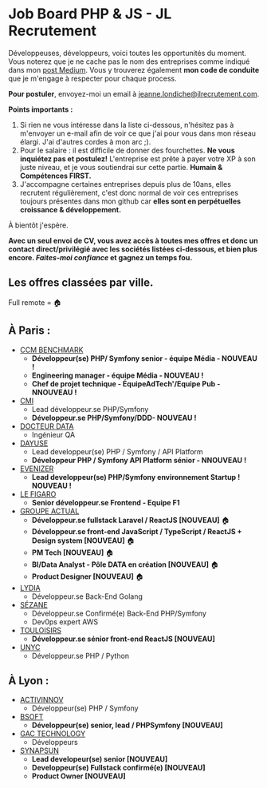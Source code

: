 # Job Board PHP & JS - JL Recrutement

Développeuses, développeurs, voici toutes les opportunités du moment. Vous noterez que je ne cache pas le nom des entreprises comme indiqué dans mon <a href="https://medium.com/@jlondiche/jarr%C3%AAte-le-recrutement-propri%C3%A9taire-je-d%C3%A9marre-l-open-source-6e33463aec9">post Medium</a>. Vous y trouverez également **mon code de conduite** que je m'engage à respecter pour chaque process.

**Pour postuler**, envoyez-moi un email à <a href="mailto:jeanne.londiche@jlrecrutement.com">jeanne.londiche@jlrecrutement.com</a>.

**Points importants :** 
1. Si rien ne vous intéresse dans la liste ci-dessous, n'hésitez pas à m'envoyer un e-mail afin de voir ce que j'ai pour vous dans mon réseau élargi. J'ai d'autres cordes à mon arc ;).
2. Pour le salaire : il est difficile de donner des fourchettes. **Ne vous inquiétez pas et postulez!** L'entreprise est prête à payer votre XP à son juste niveau, et je vous soutiendrai sur cette partie. **Humain & Compétences FIRST.**
3. J'accompagne certaines entreprises depuis plus de 10ans, elles recrutent régulièrement, c'est donc normal de voir ces entreprises toujours présentes dans mon github car **elles sont en perpétuelles croissance & développement.**

À bientôt j'espère.

**Avec un seul envoi de CV, vous avez accès à toutes mes offres et donc un contact direct/privilégié avec les sociétés listées ci-dessous, et bien plus encore. _Faites-moi confiance_ et gagnez un temps fou.**


## Les offres classées par ville.
Full remote = 🏠

## À Paris : 

- [CCM BENCHMARK](CCM_BENCHMARK.md)
	- **Développeur(se) PHP/ Symfony senior - équipe Média - NOUVEAU !**
	- **Engineering manager - équipe Média - NOUVEAU !**
	- **Chef de projet technique - ÉquipeAdTech'/Equipe Pub - NNOUVEAU !**
- [CMI](CMI.md)
	- Lead développeur.se PHP/Symfony
	- **Développeur.se PHP/Symfony/DDD- NOUVEAU !**
- [DOCTEUR DATA](DRDATA.md)
	- Ingénieur QA 
- [DAYUSE](DAYUSE.md)
	- Lead developpeur(se) PHP / Symfony / API Platform
	- **Développeur PHP / Symfony API Platform sénior - NNOUVEAU !**
- [EVENIZER](EVENIZER.md)
	- **Lead developpeur(se) PHP/Symfony environnement Startup ! NOUVEAU !**
- [LE FIGARO](FIGARO.md)
	- **Senior développeur.se Frontend - Equipe F1** 
- [GROUPE ACTUAL](GROUPE_ACTUAL.md)
	- **Développeur.se fullstack Laravel / ReactJS [NOUVEAU]** 🏠
	- **Développeur.se front-end JavaScript / TypeScript / ReactJS + Design system [NOUVEAU]** 🏠
	- **PM Tech [NOUVEAU]** 🏠
	- **BI/Data Analyst - Pôle DATA en création [NOUVEAU]** 🏠
	- **Product Designer [NOUVEAU]** 🏠
- [LYDIA](LYDIA.md)
	- Développeur.se Back-End Golang
- [SÉZANE](SEZANE.md)
	- Développeur.se Confirmé(e) Back-End PHP/Symfony
	- Dev0ps expert AWS
- [TOULOISIRS](TOULOISIRS.md)
	- **Développeur.se sénior front-end ReactJS [NOUVEAU]**
- [UNYC](UNYC.md)
	- Développeur.se PHP / Python


## À Lyon : 

- [ACTIVINNOV](ACTIVINNOV.md)
	- Développeur(se) PHP / Symfony
- [BSOFT](BSOFT.md)
	- **Développeur(se) senior, lead / PHPSymfony [NOUVEAU]**
- [GAC TECHNOLOGY](GAC_TECHNOLOGY.md)
	- Développeurs
- [SYNAPSUN](SYNAPSUN.md)
	- **Lead developeur(se) senior [NOUVEAU]**
	- **Developpeur(se) Fullstack confirmé(e) [NOUVEAU]**
	- **Product Owner [NOUVEAU]** 



